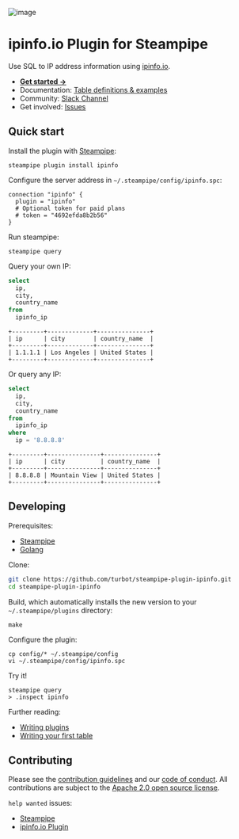 ![image](https://hub.steampipe.io/images/plugins/turbot/ipinfo-social-graphic.png)

# ipinfo.io Plugin for Steampipe

Use SQL to IP address information using [ipinfo.io](https://ipinfo.io).

- **[Get started →](https://hub.steampipe.io/plugins/turbot/ipinfo)**
- Documentation: [Table definitions & examples](https://hub.steampipe.io/plugins/turbot/ipinfo/tables)
- Community: [Slack Channel](https://steampipe.io/community/join)
- Get involved: [Issues](https://github.com/turbot/steampipe-plugin-ipinfo/issues)

## Quick start

Install the plugin with [Steampipe](https://steampipe.io):

```shell
steampipe plugin install ipinfo
```

Configure the server address in `~/.steampipe/config/ipinfo.spc`:

```hcl
connection "ipinfo" {
  plugin = "ipinfo"
  # Optional token for paid plans
  # token = "4692efda8b2b56"
}
```

Run steampipe:

```shell
steampipe query
```

Query your own IP:

```sql
select
  ip,
  city,
  country_name
from
  ipinfo_ip
```

```
+---------+-------------+---------------+
| ip      | city        | country_name  |
+---------+-------------+---------------+
| 1.1.1.1 | Los Angeles | United States |
+---------+-------------+---------------+
```

Or query any IP:

```sql
select
  ip,
  city,
  country_name
from
  ipinfo_ip
where
  ip = '8.8.8.8'
```

```
+---------+---------------+---------------+
| ip      | city          | country_name  |
+---------+---------------+---------------+
| 8.8.8.8 | Mountain View | United States |
+---------+---------------+---------------+
```

## Developing

Prerequisites:

- [Steampipe](https://steampipe.io/downloads)
- [Golang](https://golang.org/doc/install)

Clone:

```sh
git clone https://github.com/turbot/steampipe-plugin-ipinfo.git
cd steampipe-plugin-ipinfo
```

Build, which automatically installs the new version to your `~/.steampipe/plugins` directory:

```
make
```

Configure the plugin:

```
cp config/* ~/.steampipe/config
vi ~/.steampipe/config/ipinfo.spc
```

Try it!

```
steampipe query
> .inspect ipinfo
```

Further reading:

- [Writing plugins](https://steampipe.io/docs/develop/writing-plugins)
- [Writing your first table](https://steampipe.io/docs/develop/writing-your-first-table)

## Contributing

Please see the [contribution guidelines](https://github.com/turbot/steampipe/blob/main/CONTRIBUTING.md) and our [code of conduct](https://github.com/turbot/steampipe/blob/main/CODE_OF_CONDUCT.md). All contributions are subject to the [Apache 2.0 open source license](https://github.com/turbot/steampipe-plugin-ipinfo/blob/main/LICENSE).

`help wanted` issues:

- [Steampipe](https://github.com/turbot/steampipe/labels/help%20wanted)
- [ipinfo.io Plugin](https://github.com/turbot/steampipe-plugin-ipinfo/labels/help%20wanted)
